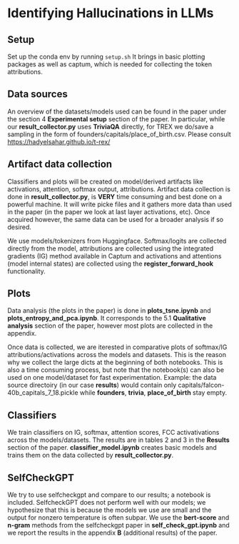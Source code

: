 # Identifying Hallucinations in LLMs

## Setup

Set up the conda env by running `setup.sh`
It brings in basic plotting packages as well as captum, which is needed for collecting the token attributions.

## Data sources

An overview of the datasets/models used can be found in the paper under the section 4 **Experimental setup** section of the paper.
In particular, while our **result_collector.py** uses **TriviaQA** directly, for TREX we do/save a sampling in the form of founders/capitals/place_of_birth.csv.
Please consult https://hadyelsahar.github.io/t-rex/

## Artifact data collection

Classifiers and plots will be created on model/derived artifacts like activations, attention, softmax output, attributions.
Artifact data collection is done in **result_collector.py**, is **VERY** time consuming and best done on a powerful machine.
It will write picke files and it gathers more data than used in the paper (in the paper we look at last layer activations, etc).
Once acquired however, the same data can be used for a broader analysis if so desired.

We use models/tokenizers from Huggingface. Softmax/logits are collected directly from the model, attributions are collected using the 
integrated gradients (IG) method available in Captum and activations and attentions (model internal states) are collected using the **register_forward_hook** functionality.

## Plots

Data analysis (the plots in the paper) is done in **plots_tsne.ipynb** and **plots_entropy_and_pca.ipynb**. It corresponds to the 5.1 **Qualitative analysis** section of the paper, however most plots are collected in the appendix.

Once data is collected, we are iterested in comparative plots of softmax/IG attributions/activations across the models and datasets.
This is the reason why we collect the large dicts at the beginning of both notebooks. This is also a time consuming process, but note
that the notebook(s) can also be used on one model/dataset for fast experimentation.
Example: the data source directoiry (in our case **results**) would contain only capitals/falcon-40b_capitals_7_18.pickle while **founders**, **trivia**, **place_of_birth** stay empty.

## Classifiers

We train classifiers on IG, softmax, attention scores, FCC activativations across the models/datasets. The results are in tables 2 and 3 in the **Results** section of the paper. **classifier_model.ipynb** creates basic models and trains them on the data collected by **result_collector.py**.

## SelfCheckGPT

We try to use selfcheckgpt and compare to our results; a notebook is included. SelfcheckGPT does not perform well
with our models; we hypothesize that this is because the models we use are small and the output for nonzero temperature is often subpar. 
We use the **bert-score** and **n-gram** methods from the selfcheckgpt paper in **self_check_gpt.ipynb** and we report the results in the appendix **B** (additional results) of the paper.

